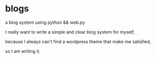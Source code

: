 blogs
=====

a blog system using python &amp;&amp; web.py

I really want to write a simple and clear blog system for myself, 

because I always can't find a wordpress theme that make me satisfied,

so I am writing it.
